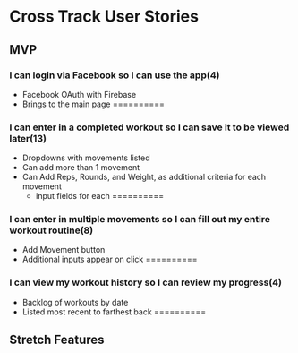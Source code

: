 Cross Track User Stories
============
## MVP

### I can login via Facebook so I can use the app(4)
  * Facebook OAuth with Firebase
  * Brings to the main page
==========

### I can enter in a completed workout so I can save it to be viewed later(13)
  * Dropdowns with movements listed
  * Can add more than 1 movement
  * Can Add Reps, Rounds, and Weight, as additional criteria for each movement
    * input fields for each
==========

### I can enter in multiple movements so I can fill out my entire workout routine(8)
  * Add Movement button
  * Additional inputs appear on click
==========

### I can view my workout history so I can review my progress(4)
  * Backlog of workouts by date
  * Listed most recent to farthest back
==========

## Stretch Features
